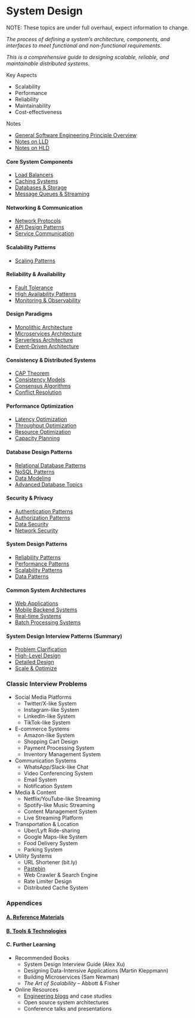 # System Design
NOTE: These topics are under full overhaul, expect information to change.

*The process of defining a system’s architecture, components, and interfaces to meet functional and non-functional requirements.*

*This is a comprehensive guide to designing scalable, reliable, and maintainable distributed systems*.

Key Aspects

* Scalability
* Performance
* Reliability
* Maintainability
* Cost-effectiveness

Notes

*  [General Software Engineering Principle Overview](principles.md)
* [Notes on LLD](lld/index.md)
* [Notes on HLD](hld/index.md)

#### Core System Components

- [Load Balancers](core/load_balancers.md)
- [Caching Systems](core/caching.md)
- [Databases & Storage](core/databases.md)
- [Message Queues & Streaming](core/queue_streaming.md)

#### Networking & Communication

- [Network Protocols](communication/network.md)
- [API Design Patterns](communication/api.md)
- [Service Communication](communication/service.md)

#### Scalability Patterns

- [Scaling Patterns](core/scalability.md)


#### Reliability & Availability

- [Fault Tolerance](reliability/fault_tolerance.md)
- [High Availability Patterns](reliability/availability_patterns.md)
- [Monitoring & Observability](reliability/monitoring.md)

#### Design Paradigms

- [Monolithic Architecture](paradigms/monolith.md)
- [Microservices Architecture](paradigms/microservices.md)
- [Serverless Architecture](paradigms/serverless.md)
- [Event-Driven Architecture](paradigms/event_driven.md)

#### Consistency & Distributed Systems

- [CAP Theorem](consistency/cap.md)
- [Consistency Models](consistency/consistency_models.md)
- [Consensus Algorithms](consistency/consensus_algorithms.md)
- [Conflict Resolution](consistency/conflict_resolution.md)

#### Performance Optimization

- [Latency Optimization](performance_optimization/latency.md)
- [Throughput Optimization](performance_optimization/throughput.md)
- [Resource Optimization](performance_optimization/resource.md)
- [Capacity Planning](performance_optimization/capacity.md)

#### Database Design Patterns

- [Relational Database Patterns](database/relational.md)
- [NoSQL Patterns](database/nosql.md)
- [Data Modeling](database/data_modelling.md)
- [Advanced Database Topics](database/advanced_models.md)

#### Security & Privacy

- [Authentication Patterns](security/authentication_patterns.md)
- [Authorization Patterns](security/authorization_patterns.md)
- [Data Security](security/data_security.md)
- [Network Security](security/network_security.md)

#### System Design Patterns

- [Reliability Patterns](patterns/reliability.md)
- [Performance Patterns](patterns/performance.md)
- [Scalability Patterns](patterns/scalability.md)
- [Data Patterns](patterns/data.md)

#### Common System Architectures

- [Web Applications](architecture/web_apps.md)
- [Mobile Backend Systems](architecture/mobile_backend.md)
- [Real-time Systems](architecture/real_time.md)
- [Batch Processing Systems](architecture/batch_processing.md)

#### System Design Interview Patterns (Summary)

- [Problem Clarification](interview_patterns/problem_clarification.md)
- [High-Level Design](interview_patterns/high_level.md)
- [Detailed Design](interview_patterns/detailed_design.md)
- [Scale & Optimize](interview_patterns/scale_and_optimize.md)

### Classic Interview Problems

- Social Media Platforms
    - Twitter/X-like System
    - Instagram-like System
    - LinkedIn-like System
    - TikTok-like System
- E-commerce Systems
    - Amazon-like System
    - Shopping Cart Design
    - Payment Processing System
    - Inventory Management System
- Communication Systems
    - WhatsApp/Slack-like Chat
    - Video Conferencing System
    - Email System
    - Notification System
- Media & Content
    - Netflix/YouTube-like Streaming
    - Spotify-like Music Streaming
    - Content Management System
    - Live Streaming Platform
- Transportation & Location
    - Uber/Lyft Ride-sharing
    - Google Maps-like System
    - Food Delivery System
    - Parking System
- Utility Systems
    - URL Shortener (bit.ly)
    - [Pastebin](problems/pastebin.md)
    - Web Crawler & Search Engine
    - Rate Limiter Design
    - Distributed Cache System

### Appendices

#### [A. Reference Materials](appendices/appendix_a.md)

#### [B. Tools & Technologies](appendices/appendix_b.md)

#### C. Further Learning

- Recommended Books
    - System Design Interview Guide (Alex Xu)
    - Designing Data-Intensive Applications (Martin Kleppmann)
    - Building Microservices (Sam Newman)
    - _The Art of Scalability_ – Abbott & Fisher
- Online Resources
    - [Engineering blogs](company.md) and case studies
    - Open source system architectures
    - Conference talks and presentations
